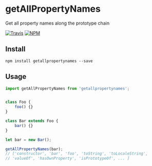 getAllPropertyNames
=========

Get all property names along the prototype chain

[![Travis](https://img.shields.io/travis/malte-wessel/getallpropertynames.svg?style=flat-square)](https://travis-ci.org/malte-wessel/getallpropertynames)
[![NPM](https://img.shields.io/badge/npm-getallpropertynames-brightgreen.svg?style=flat-square)]()


## Install

````
npm install getallpropertynames --save
````

## Usage
````javascript
import getAllPropertyNames from 'getallpropertynames';


class Foo {
    foo() {}
}

class Bar extends Foo {
    bar() {}
}

let bar = new Bar();

getAllPropertyNames(bar); 
// ['constructor', 'bar', 'foo', 'toString', 'toLocaleString', 
// 'valueOf', 'hasOwnProperty', 'isPrototypeOf', ... ]

````
